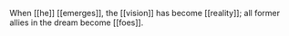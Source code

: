 When [[he]] [[emerges]], the [[vision]] has become [[reality]]; all former allies in the dream become [[foes]]. 